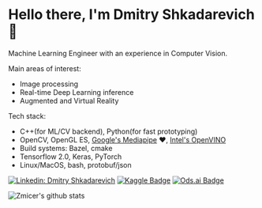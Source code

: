 # Hello there, I'm Dmitry Shkadarevich 👋

Machine Learning Engineer with an experience in Computer Vision.

Main areas of interest:
- Image processing
- Real-time Deep Learning inference
- Augmented and Virtual Reality

Tech stack:
- C++(for ML/CV backend), Python(for fast prototyping)
- OpenCV, OpenGL ES, [Google's Mediapipe](https://github.com/google/mediapipe) ❤️, [Intel's OpenVINO](https://github.com/openvinotoolkit/openvino)
- Build systems: Bazel, cmake
- Tensorflow 2.0, Keras, PyTorch
- Linux/MacOS, bash, protobuf/json


[![Linkedin: Dmitry Shkadarevich](https://img.shields.io/badge/-Dmitry%20Shkadarevich-blue?style=flat-square&logo=Linkedin&logoColor=white&link=https://www.linkedin.com/in/dmitry-shkadarevich/)](https://www.linkedin.com/in/dmitry-shkadarevich/)
[![Kaggle Badge](https://img.shields.io/badge/-dmitryshkadarevich-teal?style=flat&logo=kaggle&logoColor=deepblue&link=https://www.kaggle.com/dmitryshkadarevich)](https://www.kaggle.com/dmitryshkadarevich)
[![Ods.ai Badge](https://img.shields.io/badge/-zzmicer-white?style=flat&logo=odsai&logoColor=crimson&link=https://ods.ai/users/09d8dae5ba2d)](https://ods.ai/users/09d8dae5ba2d)


![Zmicer's github stats](https://github-readme-stats.vercel.app/api?username=zzmicer&show_icons=true&hide_border=true)
